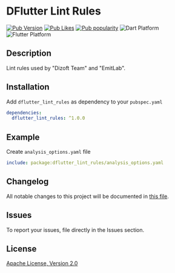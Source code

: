 # DFlutter Lint Rules

[![Pub Version](https://img.shields.io/pub/v/surf_lint_rules?logo=dart&logoColor=white)](https://pub.dev/packages/dflutter_lint_rules)
[![Pub Likes](https://badgen.net/pub/likes/dflutter_lint_rules)](https://pub.dev/packages/dflutter_lint_rules)
[![Pub popularity](https://badgen.net/pub/popularity/dflutter_lint_rules)](https://pub.dev/packages/dflutter_lint_rules/score)
![Dart Platform](https://badgen.net/pub/dart-platform/dflutter_lint_rules)
![Flutter Platform](https://badgen.net/pub/flutter-platform/dflutter_lint_rules)

## Description

Lint rules used by "Dizoft Team" and "EmitLab".

## Installation

Add `dflutter_lint_rules` as dependency to your `pubspec.yaml`

```yaml
dependencies:
  dflutter_lint_rules: ^1.0.0
```

## Example

Create `analysis_options.yaml` file

```yaml
include: package:dflutter_lint_rules/analysis_options.yaml
```

## Changelog

All notable changes to this project will be documented in [this file](./CHANGELOG.md).

## Issues

To report your issues, file directly in the Issues section.

## License

[Apache License, Version 2.0](https://www.apache.org/licenses/LICENSE-2.0)

